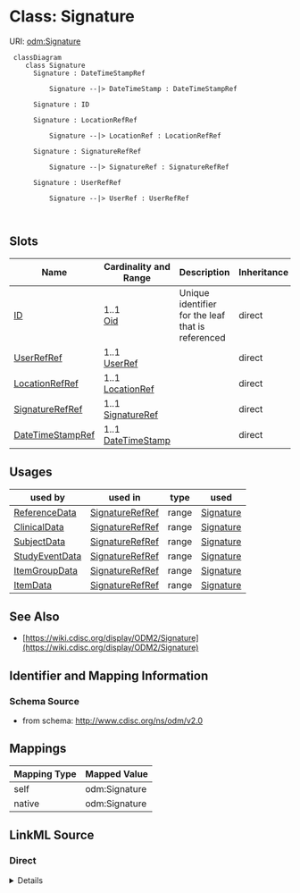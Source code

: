 # Class: Signature



URI: [odm:Signature](http://www.cdisc.org/ns/odm/v2.0/Signature)



```mermaid
 classDiagram
    class Signature
      Signature : DateTimeStampRef
        
          Signature --|> DateTimeStamp : DateTimeStampRef
        
      Signature : ID
        
      Signature : LocationRefRef
        
          Signature --|> LocationRef : LocationRefRef
        
      Signature : SignatureRefRef
        
          Signature --|> SignatureRef : SignatureRefRef
        
      Signature : UserRefRef
        
          Signature --|> UserRef : UserRefRef
        
      
```




<!-- no inheritance hierarchy -->


## Slots

| Name | Cardinality and Range | Description | Inheritance |
| ---  | --- | --- | --- |
| [ID](ID.md) | 1..1 <br/> [Oid](Oid.md) | Unique identifier for the leaf that is referenced | direct |
| [UserRefRef](UserRefRef.md) | 1..1 <br/> [UserRef](UserRef.md) |  | direct |
| [LocationRefRef](LocationRefRef.md) | 1..1 <br/> [LocationRef](LocationRef.md) |  | direct |
| [SignatureRefRef](SignatureRefRef.md) | 1..1 <br/> [SignatureRef](SignatureRef.md) |  | direct |
| [DateTimeStampRef](DateTimeStampRef.md) | 1..1 <br/> [DateTimeStamp](DateTimeStamp.md) |  | direct |





## Usages

| used by | used in | type | used |
| ---  | --- | --- | --- |
| [ReferenceData](ReferenceData.md) | [SignatureRefRef](SignatureRefRef.md) | range | [Signature](Signature.md) |
| [ClinicalData](ClinicalData.md) | [SignatureRefRef](SignatureRefRef.md) | range | [Signature](Signature.md) |
| [SubjectData](SubjectData.md) | [SignatureRefRef](SignatureRefRef.md) | range | [Signature](Signature.md) |
| [StudyEventData](StudyEventData.md) | [SignatureRefRef](SignatureRefRef.md) | range | [Signature](Signature.md) |
| [ItemGroupData](ItemGroupData.md) | [SignatureRefRef](SignatureRefRef.md) | range | [Signature](Signature.md) |
| [ItemData](ItemData.md) | [SignatureRefRef](SignatureRefRef.md) | range | [Signature](Signature.md) |






## See Also

* [https://wiki.cdisc.org/display/ODM2/Signature](https://wiki.cdisc.org/display/ODM2/Signature)

## Identifier and Mapping Information







### Schema Source


* from schema: http://www.cdisc.org/ns/odm/v2.0





## Mappings

| Mapping Type | Mapped Value |
| ---  | ---  |
| self | odm:Signature |
| native | odm:Signature |





## LinkML Source

<!-- TODO: investigate https://stackoverflow.com/questions/37606292/how-to-create-tabbed-code-blocks-in-mkdocs-or-sphinx -->

### Direct

<details>
```yaml
name: Signature
from_schema: http://www.cdisc.org/ns/odm/v2.0
see_also:
- https://wiki.cdisc.org/display/ODM2/Signature
slots:
- ID
- UserRefRef
- LocationRefRef
- SignatureRefRef
- DateTimeStampRef
slot_usage:
  ID:
    name: ID
    domain_of:
    - leaf
    - Signature
    - Annotation
    range: oid
  UserRefRef:
    name: UserRefRef
    domain_of:
    - AdminData
    - AuditRecord
    - Signature
    range: UserRef
    required: true
    minimum_cardinality: 1
    maximum_cardinality: 1
  LocationRefRef:
    name: LocationRefRef
    domain_of:
    - AdminData
    - AuditRecord
    - Signature
    range: LocationRef
    required: true
    minimum_cardinality: 1
    maximum_cardinality: 1
  SignatureRefRef:
    name: SignatureRefRef
    domain_of:
    - ReferenceData
    - ClinicalData
    - SubjectData
    - StudyEventData
    - ItemGroupData
    - ItemData
    - Signature
    range: SignatureRef
    required: true
    minimum_cardinality: 1
    maximum_cardinality: 1
  DateTimeStampRef:
    name: DateTimeStampRef
    domain_of:
    - AuditRecord
    - Signature
    range: DateTimeStamp
    required: true
    minimum_cardinality: 1
    maximum_cardinality: 1
class_uri: odm:Signature

```
</details>

### Induced

<details>
```yaml
name: Signature
from_schema: http://www.cdisc.org/ns/odm/v2.0
see_also:
- https://wiki.cdisc.org/display/ODM2/Signature
slot_usage:
  ID:
    name: ID
    domain_of:
    - leaf
    - Signature
    - Annotation
    range: oid
  UserRefRef:
    name: UserRefRef
    domain_of:
    - AdminData
    - AuditRecord
    - Signature
    range: UserRef
    required: true
    minimum_cardinality: 1
    maximum_cardinality: 1
  LocationRefRef:
    name: LocationRefRef
    domain_of:
    - AdminData
    - AuditRecord
    - Signature
    range: LocationRef
    required: true
    minimum_cardinality: 1
    maximum_cardinality: 1
  SignatureRefRef:
    name: SignatureRefRef
    domain_of:
    - ReferenceData
    - ClinicalData
    - SubjectData
    - StudyEventData
    - ItemGroupData
    - ItemData
    - Signature
    range: SignatureRef
    required: true
    minimum_cardinality: 1
    maximum_cardinality: 1
  DateTimeStampRef:
    name: DateTimeStampRef
    domain_of:
    - AuditRecord
    - Signature
    range: DateTimeStamp
    required: true
    minimum_cardinality: 1
    maximum_cardinality: 1
attributes:
  ID:
    name: ID
    description: Unique identifier for the leaf that is referenced.
    from_schema: http://www.cdisc.org/ns/odm/v2.0
    rank: 1000
    identifier: true
    alias: ID
    owner: Signature
    domain_of:
    - leaf
    - Signature
    - Annotation
    range: oid
    required: true
  UserRefRef:
    name: UserRefRef
    from_schema: http://www.cdisc.org/ns/odm/v2.0
    rank: 1000
    alias: UserRefRef
    owner: Signature
    domain_of:
    - AdminData
    - AuditRecord
    - Signature
    range: UserRef
    required: true
    minimum_cardinality: 1
    maximum_cardinality: 1
  LocationRefRef:
    name: LocationRefRef
    from_schema: http://www.cdisc.org/ns/odm/v2.0
    rank: 1000
    alias: LocationRefRef
    owner: Signature
    domain_of:
    - AdminData
    - AuditRecord
    - Signature
    range: LocationRef
    required: true
    minimum_cardinality: 1
    maximum_cardinality: 1
  SignatureRefRef:
    name: SignatureRefRef
    from_schema: http://www.cdisc.org/ns/odm/v2.0
    rank: 1000
    alias: SignatureRefRef
    owner: Signature
    domain_of:
    - ReferenceData
    - ClinicalData
    - SubjectData
    - StudyEventData
    - ItemGroupData
    - ItemData
    - Signature
    range: SignatureRef
    required: true
    minimum_cardinality: 1
    maximum_cardinality: 1
  DateTimeStampRef:
    name: DateTimeStampRef
    from_schema: http://www.cdisc.org/ns/odm/v2.0
    rank: 1000
    alias: DateTimeStampRef
    owner: Signature
    domain_of:
    - AuditRecord
    - Signature
    range: DateTimeStamp
    required: true
    minimum_cardinality: 1
    maximum_cardinality: 1
class_uri: odm:Signature

```
</details>